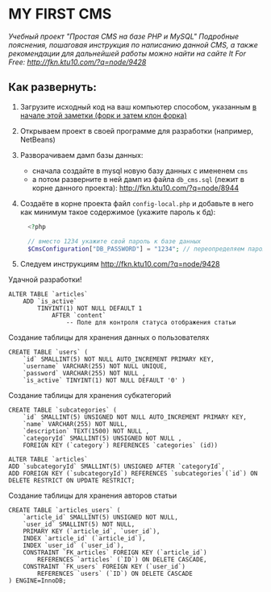 # MY FIRST CMS

*Учебный проект "Простая CMS на базе PHP и MySQL" Подробные пояснения, пошаговая инструкция по написанию данной CMS, а также рекомендации для дальнейшей работы можно найти на сайте It For Free: http://fkn.ktu10.com/?q=node/9428*

## Как развернуть:

   1) Загрузите исходный код на ваш компьютер способом, указанным [в начале этой заметки (форк и затем клон форка)](http://fkn.ktu10.com/?q=node/9428)

   2) Открываем проект в своей программе для разработки (например, NetBeans)

   3) Разворачиваем дамп базы данных:
        - сначала создайте в mysql новую базу данных с имененем `cms`
        - а потом разверните в ней дамп из файла `db_cms.sql` (лежит в корне данного проекта): http://fkn.ktu10.com/?q=node/8944

   4) Создаёте в корне проекта файл `config-local.php` и добавьте в него как минимум такое содержимое (укажите пароль к бд):
      ```php
        <?php

        // вместо 1234 укажите свой пароль к базе данных
        $CmsConfiguration["DB_PASSWORD"] = "1234"; // переопределяем пароль к базе данных
       ```

   5) Следуем инструкциям http://fkn.ktu10.com/?q=node/9428

Удачной разработки!

```mysql
ALTER TABLE `articles` 
    ADD `is_active` 
        TINYINT(1) NOT NULL DEFAULT 1 
            AFTER `content`
                -- Поле для контроля статуса отображения статьи
```

Создание таблицы для хранения данных о пользователях                
```mysql
CREATE TABLE `users` ( 
    `id` SMALLINT(5) NOT NULL AUTO_INCREMENT PRIMARY KEY, 
    `username` VARCHAR(255) NOT NULL UNIQUE, 
    `password` VARCHAR(255) NOT NULL , 
    `is_active` TINYINT(1) NOT NULL DEFAULT '0' )
```                
Создание таблицы для хранения субкатегорий
```mysql
CREATE TABLE `subcategories` ( 
    `id` SMALLINT(5) UNSIGNED NOT NULL AUTO_INCREMENT PRIMARY KEY, 
    `name` VARCHAR(255) NOT NULL, 
    `description` TEXT(1500) NOT NULL , 
    `categoryId` SMALLINT(5) UNSIGNED NOT NULL ,
    FOREIGN KEY (`category`) REFERENCES `categories` (id))
```

```mysql
ALTER TABLE `articles` 
ADD `subcategoryId` SMALLINT(5) UNSIGNED AFTER `categoryId`,
ADD FOREIGN KEY (`subcategoryId`) REFERENCES `subcategories`(`id`) ON DELETE RESTRICT ON UPDATE RESTRICT;
```
Создание таблицы для хранения авторов статьи
```mysql
CREATE TABLE `articles_users` (
    `article_id` SMALLINT(5) UNSIGNED NOT NULL,
    `user_id` SMALLINT(5) NOT NULL,
    PRIMARY KEY (`article_id`, `user_id`),
    INDEX `article_id` (`article_id`),
    INDEX `user_id` (`user_id`),
    CONSTRAINT `FK_articles` FOREIGN KEY (`article_id`) 
        REFERENCES `articles` (`ID`) ON DELETE CASCADE,
    CONSTRAINT `FK_users` FOREIGN KEY (`user_id`) 
        REFERENCES `users` (`ID`) ON DELETE CASCADE
) ENGINE=InnoDB;
```
